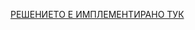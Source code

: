 [РЕШЕНИЕТО Е ИМПЛЕМЕНТИРАНО ТУК](https://github.com/andy489/Data_Structures_and_Algorithms_CPP/blob/master/Trees/Top%20View%20of%20BT.md)
